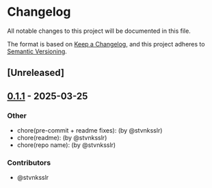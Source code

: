# Changelog

All notable changes to this project will be documented in this file.

The format is based on [Keep a Changelog](https://keepachangelog.com/en/1.0.0/),
and this project adheres to [Semantic Versioning](https://semver.org/spec/v2.0.0.html).

## [Unreleased]
## [0.1.1](https://github.com/stvnksslr/khelp/compare/v0.1.0...v0.1.1) - 2025-03-25

### Other
- chore(pre-commit + readme fixes): (by @stvnksslr)
- chore(readme): (by @stvnksslr)
- chore(repo name): (by @stvnksslr)

### Contributors

* @stvnksslr
